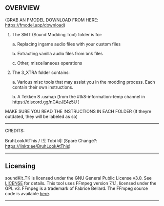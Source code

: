 OVERVIEW
--------------------------------------------------------------

(GRAB AN FMODEL DOWNLOAD FROM HERE: https://fmodel.app/download)

1. The SMT (Sound Modding Tool) folder is for:
   
   a. Replacing ingame audio files with your custom files

   b. Extracting vanilla audio files from bnk files

   c. Other, miscellaneous operations

3. The 3_XTRA folder contains:
   
   a. Various misc tools that may assist you in the modding process. Each contain their own instructions.
   
   b. A Tekken 8 .usmap (from the #tk8-information-temp channel in https://discord.gg/nCAeJE4z5U )
   

MAKE SURE YOU READ THE INSTRUCTIONS IN EACH FOLDER (If theyre outdated, they will be labeled as so)

--------------------------------------------------------------
CREDITS:

BruhLookAtThis / ❕토 Tobi 비❕ (Spare Change?: https://linktr.ee/BruhLookAtThis)

--------------------------------------------------------------
## Licensing

soundKit_TK is licensed under the GNU General Public License v3.0. See [LICENSE](LICENSE.md) for details.
This tool uses FFmpeg version 7.1.1, licensed under the GPL v3. FFmpeg is a trademark of Fabrice Bellard. The FFmpeg source code is available [here](https://github.com/FFmpeg/FFmpeg/releases/tag/n7.1.1).

--------------------------------------------------------------
